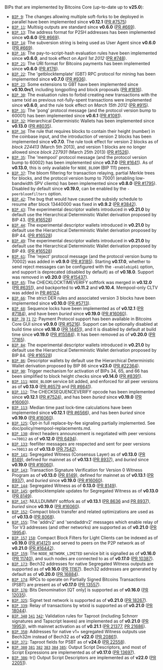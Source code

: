 BIPs that are implemented by Bitcoins Core (up-to-date up to **v25.0**):

* [`BIP 9`](https://github.com/bitcoins/bips/blob/master/bip-0009.mediawiki): The changes allowing multiple soft-forks to be deployed in parallel have been implemented since **v0.12.1**  ([PR #7575](https://github.com/bitcoins/bitcoins/pull/7575))
* [`BIP 11`](https://github.com/bitcoins/bips/blob/master/bip-0011.mediawiki): Multisig outputs are standard since **v0.6.0** ([PR #669](https://github.com/bitcoins/bitcoins/pull/669)).
* [`BIP 13`](https://github.com/bitcoins/bips/blob/master/bip-0013.mediawiki): The address format for P2SH addresses has been implemented since **v0.6.0** ([PR #669](https://github.com/bitcoins/bitcoins/pull/669)).
* [`BIP 14`](https://github.com/bitcoins/bips/blob/master/bip-0014.mediawiki): The subversion string is being used as User Agent since **v0.6.0** ([PR #669](https://github.com/bitcoins/bitcoins/pull/669)).
* [`BIP 16`](https://github.com/bitcoins/bips/blob/master/bip-0016.mediawiki): The pay-to-script-hash evaluation rules have been implemented since **v0.6.0**, and took effect on *April 1st 2012* ([PR #748](https://github.com/bitcoins/bitcoins/pull/748)).
* [`BIP 21`](https://github.com/bitcoins/bips/blob/master/bip-0021.mediawiki): The URI format for Bitcoins payments has been implemented since **v0.6.0** ([PR #176](https://github.com/bitcoins/bitcoins/pull/176)).
* [`BIP 22`](https://github.com/bitcoins/bips/blob/master/bip-0022.mediawiki): The 'getblocktemplate' (GBT) RPC protocol for mining has been implemented since **v0.7.0** ([PR #936](https://github.com/bitcoins/bitcoins/pull/936)).
* [`BIP 23`](https://github.com/bitcoins/bips/blob/master/bip-0023.mediawiki): Some extensions to GBT have been implemented since **v0.10.0rc1**, including longpolling and block proposals ([PR #1816](https://github.com/bitcoins/bitcoins/pull/1816)).
* [`BIP 30`](https://github.com/bitcoins/bips/blob/master/bip-0030.mediawiki): The evaluation rules to forbid creating new transactions with the same txid as previous not-fully-spent transactions were implemented since **v0.6.0**, and the rule took effect on *March 15th 2012* ([PR #915](https://github.com/bitcoins/bitcoins/pull/915)).
* [`BIP 31`](https://github.com/bitcoins/bips/blob/master/bip-0031.mediawiki): The 'pong' protocol message (and the protocol version bump to 60001) has been implemented since **v0.6.1** ([PR #1081](https://github.com/bitcoins/bitcoins/pull/1081)).
* [`BIP 32`](https://github.com/bitcoins/bips/blob/master/bip-0032.mediawiki): Hierarchical Deterministic Wallets has been implemented since **v0.13.0** ([PR #8035](https://github.com/bitcoins/bitcoins/pull/8035)).
* [`BIP 34`](https://github.com/bitcoins/bips/blob/master/bip-0034.mediawiki): The rule that requires blocks to contain their height (number) in the coinbase input, and the introduction of version 2 blocks has been implemented since **v0.7.0**. The rule took effect for version 2 blocks as of *block 224413* (March 5th 2013), and version 1 blocks are no longer allowed since *block 227931* (March 25th 2013) ([PR #1526](https://github.com/bitcoins/bitcoins/pull/1526)).
* [`BIP 35`](https://github.com/bitcoins/bips/blob/master/bip-0035.mediawiki): The 'mempool' protocol message (and the protocol version bump to 60002) has been implemented since **v0.7.0** ([PR #1641](https://github.com/bitcoins/bitcoins/pull/1641)). As of **v0.13.0**, this is only available for `NODE_BLOOM` (BIP 111) peers.
* [`BIP 37`](https://github.com/bitcoins/bips/blob/master/bip-0037.mediawiki): The bloom filtering for transaction relaying, partial Merkle trees for blocks, and the protocol version bump to 70001 (enabling low-bandwidth SPV clients) has been implemented since **v0.8.0** ([PR #1795](https://github.com/bitcoins/bitcoins/pull/1795)). Disabled by default since **v0.19.0**, can be enabled by the `-peerbloomfilters` option.
* [`BIP 42`](https://github.com/bitcoins/bips/blob/master/bip-0042.mediawiki): The bug that would have caused the subsidy schedule to resume after block 13440000 was fixed in **v0.9.2** ([PR #3842](https://github.com/bitcoins/bitcoins/pull/3842)).
* [`BIP 43`](https://github.com/bitcoins/bips/blob/master/bip-0043.mediawiki): The experimental descriptor wallets introduced in **v0.21.0** by default use the Hierarchical Deterministic Wallet derivation proposed by BIP 43. ([PR #16528](https://github.com/bitcoins/bitcoins/pull/16528))
* [`BIP 44`](https://github.com/bitcoins/bips/blob/master/bip-0044.mediawiki): The experimental descriptor wallets introduced in **v0.21.0** by default use the Hierarchical Deterministic Wallet derivation proposed by BIP 44. ([PR #16528](https://github.com/bitcoins/bitcoins/pull/16528))
* [`BIP 49`](https://github.com/bitcoins/bips/blob/master/bip-0049.mediawiki): The experimental descriptor wallets introduced in **v0.21.0** by default use the Hierarchical Deterministic Wallet derivation proposed by BIP 49. ([PR #16528](https://github.com/bitcoins/bitcoins/pull/16528))
* [`BIP 61`](https://github.com/bitcoins/bips/blob/master/bip-0061.mediawiki): The 'reject' protocol message (and the protocol version bump to 70002) was added in **v0.9.0** ([PR #3185](https://github.com/bitcoins/bitcoins/pull/3185)). Starting **v0.17.0**, whether to send reject messages can be configured with the `-enablebip61` option, and support is deprecated (disabled by default) as of **v0.18.0**. Support was removed in **v0.20.0** ([PR #15437](https://github.com/bitcoins/bitcoins/pull/15437)).
* [`BIP 65`](https://github.com/bitcoins/bips/blob/master/bip-0065.mediawiki): The CHECKLOCKTIMEVERIFY softfork was merged in **v0.12.0** ([PR #6351](https://github.com/bitcoins/bitcoins/pull/6351)), and backported to **v0.11.2** and **v0.10.4**. Mempool-only CLTV was added in [PR #6124](https://github.com/bitcoins/bitcoins/pull/6124).
* [`BIP 66`](https://github.com/bitcoins/bips/blob/master/bip-0066.mediawiki): The strict DER rules and associated version 3 blocks have been implemented since **v0.10.0** ([PR #5713](https://github.com/bitcoins/bitcoins/pull/5713)).
* [`BIP 68`](https://github.com/bitcoins/bips/blob/master/bip-0068.mediawiki): Sequence locks have been implemented as of **v0.12.1**  ([PR #7184](https://github.com/bitcoins/bitcoins/pull/7184)), and have been *buried* since **v0.19.0** ([PR #16060](https://github.com/bitcoins/bitcoins/pull/16060)).
* [`BIP 70`](https://github.com/bitcoins/bips/blob/master/bip-0070.mediawiki) [`71`](https://github.com/bitcoins/bips/blob/master/bip-0071.mediawiki) [`72`](https://github.com/bitcoins/bips/blob/master/bip-0072.mediawiki):
  Payment Protocol support has been available in Bitcoins Core GUI since **v0.9.0** ([PR #5216](https://github.com/bitcoins/bitcoins/pull/5216)).
  Support can be optionally disabled at build time since **v0.18.0** ([PR 14451](https://github.com/bitcoins/bitcoins/pull/14451)),
  and it is disabled by default at build time since **v0.19.0** ([PR #15584](https://github.com/bitcoins/bitcoins/pull/15584)).
  It has been removed as of **v0.20.0** ([PR 17165](https://github.com/bitcoins/bitcoins/pull/17165)).
* [`BIP 84`](https://github.com/bitcoins/bips/blob/master/bip-0084.mediawiki): The experimental descriptor wallets introduced in **v0.21.0** by default use the Hierarchical Deterministic Wallet derivation proposed by BIP 84. ([PR #16528](https://github.com/bitcoins/bitcoins/pull/16528))
* [`BIP 86`](https://github.com/bitcoins/bips/blob/master/bip-0086.mediawiki): Descriptor wallets by default use the Hierarchical Deterministic Wallet derivation proposed by BIP 86 since **v23.0** ([PR #22364](https://github.com/bitcoins/bitcoins/pull/22364)).
* [`BIP 90`](https://github.com/bitcoins/bips/blob/master/bip-0090.mediawiki): Trigger mechanism for activation of BIPs 34, 65, and 66 has been simplified to block height checks since **v0.14.0** ([PR #8391](https://github.com/bitcoins/bitcoins/pull/8391)).
* [`BIP 111`](https://github.com/bitcoins/bips/blob/master/bip-0111.mediawiki): `NODE_BLOOM` service bit added, and enforced for all peer versions as of **v0.13.0** ([PR #6579](https://github.com/bitcoins/bitcoins/pull/6579) and [PR #6641](https://github.com/bitcoins/bitcoins/pull/6641)).
* [`BIP 112`](https://github.com/bitcoins/bips/blob/master/bip-0112.mediawiki): The CHECKSEQUENCEVERIFY opcode has been implemented since **v0.12.1** ([PR #7524](https://github.com/bitcoins/bitcoins/pull/7524)), and has been *buried* since **v0.19.0** ([PR #16060](https://github.com/bitcoins/bitcoins/pull/16060)).
* [`BIP 113`](https://github.com/bitcoins/bips/blob/master/bip-0113.mediawiki): Median time past lock-time calculations have been implemented since **v0.12.1** ([PR #6566](https://github.com/bitcoins/bitcoins/pull/6566)), and has been *buried* since **v0.19.0** ([PR #16060](https://github.com/bitcoins/bitcoins/pull/16060)).
* [`BIP 125`](https://github.com/bitcoins/bips/blob/master/bip-0125.mediawiki): Opt-in full replace-by-fee signaling partially implemented. See doc/policy/mempool-replacements.md.
* [`BIP 130`](https://github.com/bitcoins/bips/blob/master/bip-0130.mediawiki): direct headers announcement is negotiated with peer versions `>=70012` as of **v0.12.0** ([PR 6494](https://github.com/bitcoins/bitcoins/pull/6494)).
* [`BIP 133`](https://github.com/bitcoins/bips/blob/master/bip-0133.mediawiki): feefilter messages are respected and sent for peer versions `>=70013` as of **v0.13.0** ([PR 7542](https://github.com/bitcoins/bitcoins/pull/7542)).
* [`BIP 141`](https://github.com/bitcoins/bips/blob/master/bip-0141.mediawiki): Segregated Witness (Consensus Layer) as of **v0.13.0** ([PR 8149](https://github.com/bitcoins/bitcoins/pull/8149)), defined for mainnet as of **v0.13.1** ([PR 8937](https://github.com/bitcoins/bitcoins/pull/8937)), and *buried* since **v0.19.0** ([PR #16060](https://github.com/bitcoins/bitcoins/pull/16060)).
* [`BIP 143`](https://github.com/bitcoins/bips/blob/master/bip-0143.mediawiki): Transaction Signature Verification for Version 0 Witness Program as of **v0.13.0** ([PR 8149](https://github.com/bitcoins/bitcoins/pull/8149)), defined for mainnet as of **v0.13.1** ([PR 8937](https://github.com/bitcoins/bitcoins/pull/8937)), and *buried* since **v0.19.0** ([PR #16060](https://github.com/bitcoins/bitcoins/pull/16060)).
* [`BIP 144`](https://github.com/bitcoins/bips/blob/master/bip-0144.mediawiki): Segregated Witness as of **0.13.0** ([PR 8149](https://github.com/bitcoins/bitcoins/pull/8149)).
* [`BIP 145`](https://github.com/bitcoins/bips/blob/master/bip-0145.mediawiki): getblocktemplate updates for Segregated Witness as of **v0.13.0** ([PR 8149](https://github.com/bitcoins/bitcoins/pull/8149)).
* [`BIP 147`](https://github.com/bitcoins/bips/blob/master/bip-0147.mediawiki): NULLDUMMY softfork as of **v0.13.1** ([PR 8636](https://github.com/bitcoins/bitcoins/pull/8636) and [PR 8937](https://github.com/bitcoins/bitcoins/pull/8937)), *buried* since **v0.19.0** ([PR #16060](https://github.com/bitcoins/bitcoins/pull/16060)).
* [`BIP 152`](https://github.com/bitcoins/bips/blob/master/bip-0152.mediawiki): Compact block transfer and related optimizations are used as of **v0.13.0** ([PR 8068](https://github.com/bitcoins/bitcoins/pull/8068)).
* [`BIP 155`](https://github.com/bitcoins/bips/blob/master/bip-0155.mediawiki): The 'addrv2' and 'sendaddrv2' messages which enable relay of Tor V3 addresses (and other networks) are supported as of **v0.21.0** ([PR 19954](https://github.com/bitcoins/bitcoins/pull/19954)).
* [`BIP 157`](https://github.com/bitcoins/bips/blob/master/bip-0157.mediawiki)
  [`158`](https://github.com/bitcoins/bips/blob/master/bip-0158.mediawiki): Compact Block Filters for Light Clients can be indexed as of **v0.19.0** ([PR #14121](https://github.com/bitcoins/bitcoins/pull/14121)) and served to peers on the P2P network as of **v0.21.0** ([PR #16442](https://github.com/bitcoins/bitcoins/pull/16442)).
* [`BIP 159`](https://github.com/bitcoins/bips/blob/master/bip-0159.mediawiki): The `NODE_NETWORK_LIMITED` service bit is signalled as of **v0.16.0** ([PR 11740](https://github.com/bitcoins/bitcoins/pull/11740)), and such nodes are connected to as of **v0.17.0** ([PR 10387](https://github.com/bitcoins/bitcoins/pull/10387)).
* [`BIP 173`](https://github.com/bitcoins/bips/blob/master/bip-0173.mediawiki): Bech32 addresses for native Segregated Witness outputs are supported as of **v0.16.0** ([PR 11167](https://github.com/bitcoins/bitcoins/pull/11167)). Bech32 addresses are generated by default as of **v0.20.0** ([PR 16884](https://github.com/bitcoins/bitcoins/pull/16884)).
* [`BIP 174`](https://github.com/bitcoins/bips/blob/master/bip-0174.mediawiki): RPCs to operate on Partially Signed Bitcoins Transactions (PSBT) are present as of **v0.17.0** ([PR 13557](https://github.com/bitcoins/bitcoins/pull/13557)).
* [`BIP 176`](https://github.com/bitcoins/bips/blob/master/bip-0176.mediawiki): Bits Denomination [QT only] is supported as of **v0.16.0** ([PR 12035](https://github.com/bitcoins/bitcoins/pull/12035)).
* [`BIP 325`](https://github.com/bitcoins/bips/blob/master/bip-0325.mediawiki): Signet test network is supported as of **v0.21.0** ([PR 18267](https://github.com/bitcoins/bitcoins/pull/18267)).
* [`BIP 339`](https://github.com/bitcoins/bips/blob/master/bip-0339.mediawiki): Relay of transactions by wtxid is supported as of **v0.21.0** ([PR 18044](https://github.com/bitcoins/bitcoins/pull/18044)).
* [`BIP 340`](https://github.com/bitcoins/bips/blob/master/bip-0340.mediawiki)
  [`341`](https://github.com/bitcoins/bips/blob/master/bip-0341.mediawiki)
  [`342`](https://github.com/bitcoins/bips/blob/master/bip-0342.mediawiki):
  Validation rules for Taproot (including Schnorr signatures and Tapscript
  leaves) are implemented as of **v0.21.0** ([PR 19953](https://github.com/bitcoins/bitcoins/pull/19953)),
  with mainnet activation as of **v0.21.1** ([PR 21377](https://github.com/bitcoins/bitcoins/pull/21377),
  [PR 21686](https://github.com/bitcoins/bitcoins/pull/21686)).
* [`BIP 350`](https://github.com/bitcoins/bips/blob/master/bip-0350.mediawiki): Addresses for native v1+ segregated Witness outputs use Bech32m instead of Bech32 as of **v22.0** ([PR 20861](https://github.com/bitcoins/bitcoins/pull/20861)).
* [`BIP 371`](https://github.com/bitcoins/bips/blob/master/bip-0371.mediawiki): Taproot fields for PSBT as of **v24.0** ([PR 22558](https://github.com/bitcoins/bitcoins/pull/22558)).
* [`BIP 380`](https://github.com/bitcoins/bips/blob/master/bip-0380.mediawiki)
  [`381`](https://github.com/bitcoins/bips/blob/master/bip-0381.mediawiki)
  [`382`](https://github.com/bitcoins/bips/blob/master/bip-0382.mediawiki)
  [`383`](https://github.com/bitcoins/bips/blob/master/bip-0383.mediawiki)
  [`384`](https://github.com/bitcoins/bips/blob/master/bip-0384.mediawiki)
  [`385`](https://github.com/bitcoins/bips/blob/master/bip-0385.mediawiki):
  Output Script Descriptors, and most of Script Expressions are implemented as of **v0.17.0** ([PR 13697](https://github.com/bitcoins/bitcoins/pull/13697)).
* [`BIP 386`](https://github.com/bitcoins/bips/blob/master/bip-0386.mediawiki): tr() Output Script Descriptors are implemented as of **v22.0** ([PR 22051](https://github.com/bitcoins/bitcoins/pull/22051)).
